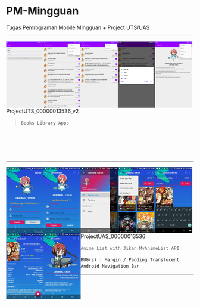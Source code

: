 # PM-Mingguan
Tugas Pemrograman Mobile Mingguan + Project UTS/UAS

<hr />

<div style="width: 100%;">
  <p align="center">
    <img align="left" width="100" src="Images/ProjectUTS_00000013536_v2-01.png" />
    <img align="left" width="100" src="Images/ProjectUTS_00000013536_v2-02.png" />
    <img align="left" width="100" src="Images/ProjectUTS_00000013536_v2-03.png" />
    <img align="left" width="100" src="Images/ProjectUTS_00000013536_v2-04.png" />
    <img align="left" width="100" src="Images/ProjectUTS_00000013536_v2-05.png" />
  </p>

  ProjectUTS_00000013536_v2
  > `Books Library Apps`

</div>

<br /><br /><br /><br />
<hr />

<div style="width: 100%;">
  <p align="center">
    <img align="left" width="100" src="Images/ProjectUAS_00000013536-01.jpg" />
    <img align="left" width="100" src="Images/ProjectUAS_00000013536-02.jpg" />
    <img align="left" width="100" src="Images/ProjectUAS_00000013536-03.jpg" />
    <img align="left" width="100" src="Images/ProjectUAS_00000013536-04.jpg" />
    <img align="left" width="100" src="Images/ProjectUAS_00000013536-05.jpg" />
    <img align="left" width="100" src="Images/ProjectUAS_00000013536-06.jpg" />
    <img align="left" width="100" src="Images/ProjectUAS_00000013536-07.jpg" />
  </p>




</div>

<br /><br /><br /><br />

ProjectUAS_00000013536
> `Anime List with Jikan MyAnimeList API`

```BUG(s) : Margin / Padding Translucent Android Navigation Bar```

<hr />